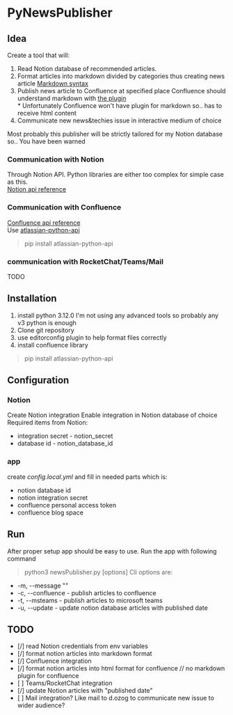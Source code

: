# PyNewsPublisher

## Idea

Create a tool that will:
1. Read Notion database of recommended articles.
2. Format articles into markdown divided by categories thus creating news article
    [Markdown syntax](https://www.markdownguide.org/basic-syntax/)
3. Publish news article to Confluence at specified place
    Confluence should understand markdown with [the plugin](https://marketplace.atlassian.com/apps/1211438/markdown-macro-html-plantuml-latex-diagrams-open-api?hosting=server&tab=overview)  
    \* Unfortunately Confluence won't have plugin for markdown so.. has to receive html content
4. Communicate new news&techies issue in interactive medium of choice

Most probably this publisher will be strictly tailored for my Notion database so.. You have been warned


### Communication with Notion

Through Notion API. Python libraries are either too complex for simple case as this.  
[Notion api reference](https://developers.notion.com/reference/intro)

### Communication with Confluence

[Confluence api reference](https://developer.atlassian.com/server/confluence/confluence-rest-api-examples/#create-a-new-page)  
Use [atlassian-python-api](https://atlassian-python-api.readthedocs.io/index.html)
> pip install atlassian-python-api

### communication with RocketChat/Teams/Mail

TODO

## Installation

1. install python 3.12.0
I'm not using any advanced tools so probably any v3 python is enough
2. Clone git repository
3. use editorconfig plugin to help format files correctly
4. install confluence library  
> pip install atlassian-python-api

## Configuration

### Notion

Create Notion integration
Enable integration in Notion database of choice
Required items from Notion:
- integration secret - notion_secret
- database id - notion_database_id

### app

create _config.local.yml_ and fill in needed parts which is:
- notion database id
- notion integration secret
- confluence personal access token
- confluence blog space

## Run

After proper setup app should be easy to use. Run the app with following command
> python3 newsPublisher.py \[options]
Cli options are:
- -m, --message "<message>" 
- -c, --confluence - publish articles to confluence
- -t, --msteams - publish articles to microsoft teams
- -u, --update - update notion database articles with published date

## TODO

- \[/] read Notion credentials from env variables
- \[/] format notion articles into markdown format
- \[/] Confluence integration
- \[/] format notion articles into html format for confluence // no markdown plugin for confluence
- \[ ] Teams/RocketChat integration
- \[/] update Notion articles with "published date"
- \[ ] Mail integration? Like mail to d.ozog to communicate new issue to wider audience?
